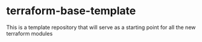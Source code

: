 # terraform-base-template

This is a template repository that will serve as a starting point for all the new terraform modules
